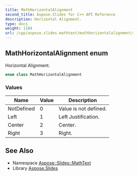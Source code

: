 ```yaml
---
title: MathHorizontalAlignment
second_title: Aspose.Slides for C++ API Reference
description: Horizontal Alignment.
type: docs
weight: 1184
url: /cpp/aspose.slides.mathtext/mathhorizontalalignment/
---
```

## MathHorizontalAlignment enum


Horizontal Alignment.

```cpp
enum class MathHorizontalAlignment
```

### Values

| Name | Value | Description |
| --- | --- | --- |
| NotDefined | 0 | Value is not defined. |
| Left | 1 | Left Justification. |
| Center | 2 | Center. |
| Right | 3 | Right. |

## See Also

* Namespace [Aspose::Slides::MathText](../)
* Library [Aspose.Slides](../../)
